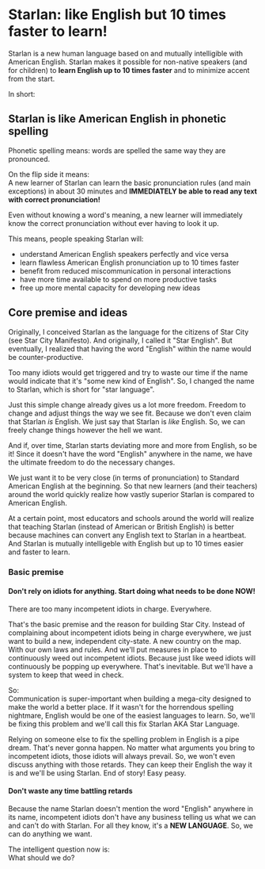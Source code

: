 # Starlan: like English but 10 times faster to learn!

Starlan is a new human language based on and mutually intelligible with American English. Starlan makes it possible for non-native speakers (and for children) to **learn English up to 10 times faster** and to minimize accent from the start.
 
 In short: 
 
 ## Starlan is like American English in phonetic spelling
 
 Phonetic spelling means: words are spelled the same way they are pronounced. 
 
 On the flip side it means:  
 A new learner of Starlan can learn the basic pronunciation rules (and main exceptions) in about 30 minutes and **IMMEDIATELY be able to read any text with correct pronunciation!** 
 
 Even without knowing a word's meaning, a new learner will immediately know the correct pronunciation without ever having to look it up. 
 
 
 This means, people speaking Starlan will: 
 * understand American English speakers perfectly and vice versa
 * learn flawless American English pronunciation up to 10 times faster
 * benefit from reduced miscommunication in personal interactions
 * have more time available to spend on more productive tasks
 * free up more mental capacity for developing new ideas
 
 
## Core premise and ideas

Originally, I conceived Starlan as the language for the citizens of Star City (see Star City Manifesto). And originally, I called it "Star English". But eventually, I realized that having the word "English" within the name would be counter-productive. 

Too many idiots would get triggered and try to waste our time if the name would indicate that it's "some new kind of English". So, I changed the name to Starlan, which is short for "star language". 

Just this simple change already gives us a lot more freedom. Freedom to change and adjust things the way we see fit. Because we don't even claim that Starlan *is* English. We just say that Starlan is *like* English. So, we can freely change things however the hell we want. 

And if, over time, Starlan starts deviating more and more from English, so be it! Since it doesn't have the word "English" anywhere in the name, we have the ultimate freedom to do the necessary changes. 

We just want it to be very close (in terms of pronunciation) to Standard American English at the beginning. So that new learners (and their teachers) around the world quickly realize how vastly superior Starlan is compared to American English. 

At a certain point, most educators and schools around the world will realize that teaching Starlan (instead of American or British English) is better because machines can convert any English text to Starlan in a heartbeat. And Starlan is mutually intelligeble with English but up to 10 times easier and faster to learn. 

### Basic premise

#### Don't rely on idiots for anything. Start doing what needs to be done NOW! 

There are too many incompetent idiots in charge. Everywhere.

That's the basic premise and the reason for building Star City. Instead of complaining about incompetent idiots being in charge everywhere, we just want to build a new, independent city-state. A new country on the map. With our own laws and rules. And we'll put measures in place to continuously weed out incompetent idiots. Because just like weed idiots will continuously be popping up everywhere. That's inevitable. But we'll have a system to keep that weed in check. 

So:  
Communication is super-important when building a mega-city designed to make the world a better place. If it wasn't for the horrendous spelling nightmare, English would be one of the easiest languages to learn. So, we'll be fixing this problem and we'll call this fix Starlan AKA Star Language. 

Relying on someone else to fix the spelling problem in English is a pipe dream. That's never gonna happen. No matter what arguments you bring to incompetent idiots, those idiots will always prevail. So, we won't even discuss anything with those retards. They can keep their English the way it is and we'll be using Starlan. End of story! Easy peasy. 

#### Don't waste any time battling retards

Because the name Starlan doesn't mention the word "English" anywhere in its name, incompetent idiots don't have any business telling us what we can and can't do with Starlan. For all they know, it's a **NEW LANGUAGE**. So, we can do anything we want. 

The intelligent question now is:  
What should we do?




